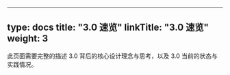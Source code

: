 
---
type: docs
title: "3.0 速览"
linkTitle: "3.0 速览"
weight: 3
---

此页面需要完整的描述 3.0 背后的核心设计理念与思考，以及 3.0 当前的状态与实践情况。